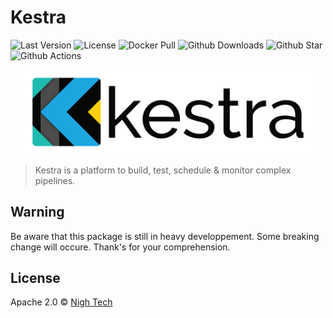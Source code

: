 # Kestra
![Last Version](https://img.shields.io/github/tag-pre/kestra-io/kestra.svg)
![License](https://img.shields.io/github/license/kestra-io/kestra)
![Docker Pull](https://img.shields.io/docker/pulls/kestra/kestra.svg)
![Github Downloads](https://img.shields.io/github/downloads/kestra-io/kestra/total)
![Github Star](https://img.shields.io/github/stars/kestra-io/kestra.svg)
![Github Actions](https://github.com/kestra-io/kestra/workflows/Main/badge.svg?branch=master)


<p align="center">
  <img width="460" src="ui/src/assets/logo.svg"  alt="Kestra workflow orchestrator" />
</p>

> Kestra is a platform to build, test, schedule & monitor complex pipelines.

## Warning
Be aware that this package is still in heavy developpement.
Some breaking change will occure. Thank's for your comprehension.

## License
Apache 2.0 © [Nigh Tech](https://nigh.tech)
